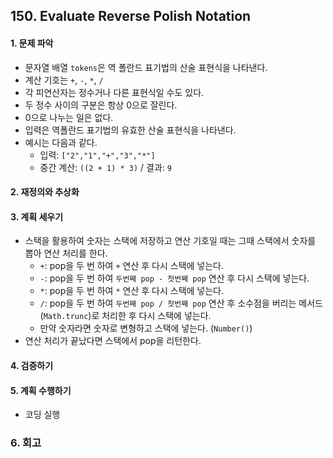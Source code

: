 ## 150. Evaluate Reverse Polish Notation
#### 1. 문제 파악
 - 문자열 배열 `tokens`은 역 폴란드 표기법의 산술 표현식을 나타낸다.
 - 계산 기호는 `+`, `-`, `*`, `/`
 - 각 피연산자는 정수거나 다른 표현식일 수도 있다.
 - 두 정수 사이의 구분은 항상 0으로 잘린다.
 - 0으로 나누는 일은 없다.
 - 입력은 역폴란드 표기법의 유효한 산술 표현식을 나타낸다.
 - 예시는 다음과 같다.
   - 입력: `["2","1","+","3","*"]`
   - 중간 계산: `((2 + 1) * 3)` / 결과: `9`
#### 2. 재정의와 추상화
#### 3. 계획 세우기
- 스택을 활용하여 숫자는 스택에 저장하고 연산 기호일 때는 그때 스택에서 숫자를 뽑아 연산 처리를 한다.
  - `+`: pop을 두 번 하여 `+` 연산 후 다시 스택에 넣는다.
  - `-`: pop을 두 번 하여 `두번째 pop - 첫번째 pop` 연산 후 다시 스택에 넣는다.
  - `*`: pop을 두 번 하여 `*` 연산 후 다시 스택에 넣는다.
  - `/`: pop을 두 번 하여 `두번째 pop / 첫번째 pop` 연산 후 소수점을 버리는 메서드(`Math.trunc`)로 처리한 후 다시 스택에 넣는다.
  - 만약 숫자라면 숫자로 변형하고 스택에 넣는다. (`Number()`)
- 연산 처리가 끝났다면 스택에서 pop을 리턴한다.
#### 4. 검증하기
#### 5. 계획 수행하기
- 코딩 실행

### 6. 회고
